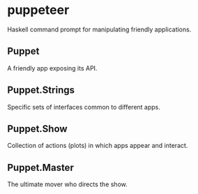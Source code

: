 # puppeteer

Haskell command prompt for manipulating friendly applications.

## Puppet

A friendly app exposing its API.

## Puppet.Strings

Specific sets of interfaces common to different apps.

## Puppet.Show

Collection of actions (plots) in which apps appear and interact.

## Puppet.Master

The ultimate mover who directs the show.
